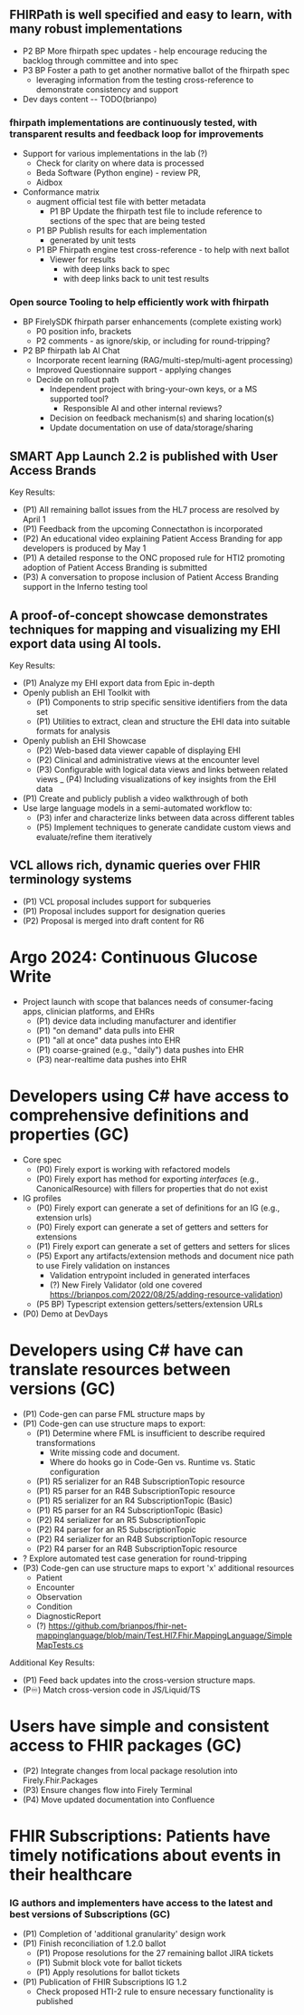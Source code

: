 ## FHIRPath is well specified and easy to learn, with many robust implementations
* P2 BP More fhirpath spec updates - help encourage reducing the backlog through committee and into spec
* P3 BP Foster a path to get another normative ballot of the fhirpath spec 
    * leveraging information from the testing cross-reference to demonstrate consistency and support
* Dev days content -- TODO(brianpo)

### fhirpath implementations are continuously tested, with transparent results and feedback loop for improvements

* Support for various implementations in the lab (?)
  * Check for clarity on where data is processed
  * Beda Software (Python engine) - review PR,
  * Aidbox
* Conformance matrix
  * augment official test file with better metadata
    * P1 BP Update the fhirpath test file to include reference to sections of the spec that are being tested
  * P1 BP Publish results for each implementation
      * generated by unit tests
  * P1 BP Fhirpath engine test cross-reference - to help with next ballot
    * Viewer for results
        * with deep links back to spec
        * with deep links back to unit test results

### Open source Tooling to help efficiently work with fhirpath
* BP FirelySDK fhirpath parser enhancements (complete existing work)
    * P0 position info, brackets
    * P2 comments - as ignore/skip, or including for round-tripping?
* P2 BP fhirpath lab AI Chat
    * Incorporate recent learning (RAG/multi-step/multi-agent processing)
    * Improved Questionnaire support - applying changes
    * Decide on rollout path
      * Independent project with bring-your-own keys, or a MS supported tool?
        * Responsible AI and other internal reviews?
      * Decision on feedback mechanism(s) and sharing location(s)
      * Update documentation on use of data/storage/sharing

## SMART App Launch 2.2 is published with User Access Brands

Key Results:
* (P1) All remaining ballot issues from the HL7 process are resolved by April 1
* (P1) Feedback from the upcoming Connectathon is incorporated
* (P2) An educational video explaining Patient Access Branding for app developers is produced by May 1
* (P1) A detailed response to the ONC proposed rule for HTI2 promoting adoption of Patient Access Branding is submitted
* (P3) A conversation to propose inclusion of Patient Access Branding support in the Inferno testing tool

## A proof-of-concept showcase demonstrates techniques for mapping and visualizing my EHI export data using AI tools.

Key Results: 
* (P1) Analyze my EHI export data from Epic in-depth
* Openly publish an EHI Toolkit with
  - (P1) Components to strip specific sensitive identifiers from the data set
  - (P1) Utilities to extract, clean and structure the EHI data into suitable formats for analysis
* Openly publish an EHI Showcase
  - (P2) Web-based data viewer capable of displaying EHI
  - (P2) Clinical and administrative views at the encounter level
  - (P3) Configurable with logical data views and links between related views
  _ (P4) Including visualizations of key insights from the EHI data
* (P1) Create and publicly publish a video walkthrough of both
* Use large language models in a semi-automated workflow to:
  * (P3) infer and characterize links between data across different tables
  * (P5) Implement techniques to generate candidate custom views and evaluate/refine them iteratively
  
## VCL allows rich, dynamic queries over FHIR terminology systems
* (P1) VCL proposal includes support for subqueries
* (P1) Proposal includes support for designation queries
* (P2) Proposal is merged into draft content for R6
  
# Argo 2024: Continuous Glucose Write
* Project launch with scope that balances needs of consumer-facing apps, clinician platforms, and EHRs
  * (P1) device data including manufacturer and identifier
  * (P1) "on demand" data pulls into EHR
  * (P1) "all at once" data pushes into EHR  
  * (P1) coarse-grained (e.g., "daily") data pushes into EHR
  * (P3) near-realtime data pushes into EHR

# Developers using C# have access to comprehensive definitions and properties (GC)
* Core spec
  * (P0) Firely export is working with refactored models
  * (P0) Firely export has method for exporting _interfaces_ (e.g., CanonicalResource) with fillers for properties that do not exist
* IG profiles
  * (P0) Firely export can generate a set of definitions for an IG (e.g., extension urls)
  * (P0) Firely export can generate a set of getters and setters for extensions
  * (P1) Firely export can generate a set of getters and setters for slices
  * (P5) Export any artifacts/extension methods and document nice path to use Firely validation on instances
    * Validation entrypoint included in generated interfaces
    * (?) New Firely Validator (old one covered https://brianpos.com/2022/08/25/adding-resource-validation)
  * (P5 BP) Typescript extension getters/setters/extension URLs
* (P0) Demo at DevDays

# Developers using C# have can translate resources between versions (GC)
* (P1) Code-gen can parse FML structure maps by
* (P1) Code-gen can use structure maps to export:
    * (P1) Determine where FML is insufficient to describe required transformations
        * Write missing code and document.
        * Where do hooks go in Code-Gen vs. Runtime vs. Static configuration
    * (P1) R5 serializer for an R4B SubscriptionTopic resource
    * (P1) R5 parser for an R4B SubscriptionTopic resource
    * (P1) R5 serializer for an R4 SubscriptionTopic (Basic)
    * (P1) R5 parser for an R4 SubscriptionTopic (Basic)
    * (P2) R4 serializer for an R5 SubscriptionTopic
    * (P2) R4 parser for an R5 SubscriptionTopic
    * (P2) R4 serializer for an R4B SubscriptionTopic resource
    * (P2) R4 parser for an R4B SubscriptionTopic resource
* ? Explore automated test case generation for round-tripping
* (P3) Code-gen can use structure maps to export 'x' additional resources
    * Patient
    * Encounter
    * Observation
    * Condition
    * DiagnosticReport
    * (?) https://github.com/brianpos/fhir-net-mappinglanguage/blob/main/Test.Hl7.Fhir.MappingLanguage/SimpleMapTests.cs

Additional Key Results:
* (P1) Feed back updates into the cross-version structure maps.
* (P♾️) Match cross-version code in JS/Liquid/TS

# Users have simple and consistent access to FHIR packages (GC)
* (P2) Integrate changes from local package resolution into Firely.Fhir.Packages
* (P3) Ensure changes flow into Firely Terminal
* (P4) Move updated documentation into Confluence

# FHIR Subscriptions: Patients have timely notifications about events in their healthcare 

### IG authors and implementers have access to the latest and best versions of Subscriptions (GC)
* (P1) Completion of 'additional granularity' design work
* (P1) Finish reconciliation of 1.2.0 ballot
    * (P1) Propose resolutions for the 27 remaining ballot JIRA tickets
    * (P1) Submit block vote for ballot tickets
    * (P1) Apply resolutions for ballot tickets
* (P1) Publication of FHIR Subscriptions IG 1.2
    * Check proposed HTI-2 rule to ensure necessary functionality is published


